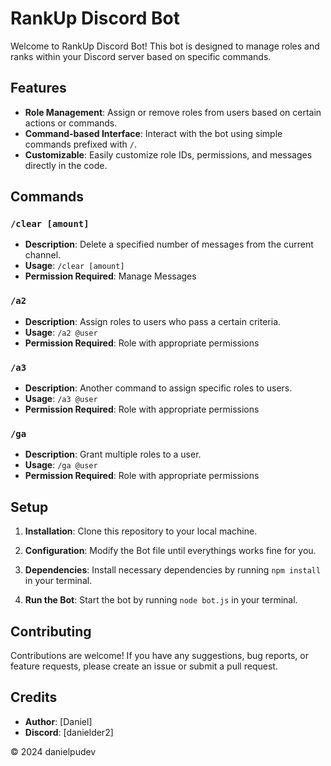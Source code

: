 # RankUp Discord Bot

Welcome to RankUp Discord Bot! This bot is designed to manage roles and ranks within your Discord server based on specific commands.

## Features

- **Role Management**: Assign or remove roles from users based on certain actions or commands.
- **Command-based Interface**: Interact with the bot using simple commands prefixed with `/`.
- **Customizable**: Easily customize role IDs, permissions, and messages directly in the code.

## Commands

### `/clear [amount]`

- **Description**: Delete a specified number of messages from the current channel.
- **Usage**: `/clear [amount]`
- **Permission Required**: Manage Messages

### `/a2`

- **Description**: Assign roles to users who pass a certain criteria.
- **Usage**: `/a2 @user`
- **Permission Required**: Role with appropriate permissions

### `/a3`

- **Description**: Another command to assign specific roles to users.
- **Usage**: `/a3 @user`
- **Permission Required**: Role with appropriate permissions

### `/ga`

- **Description**: Grant multiple roles to a user.
- **Usage**: `/ga @user`
- **Permission Required**: Role with appropriate permissions

## Setup

1. **Installation**: Clone this repository to your local machine.

2. **Configuration**: Modify the Bot file until everythings works fine for you.

3. **Dependencies**: Install necessary dependencies by running `npm install` in your terminal.

4. **Run the Bot**: Start the bot by running `node bot.js` in your terminal.

## Contributing

Contributions are welcome! If you have any suggestions, bug reports, or feature requests, please create an issue or submit a pull request.

## Credits

- **Author**: [Daniel]
- **Discord**: [danielder2]

© 2024 danielpudev
